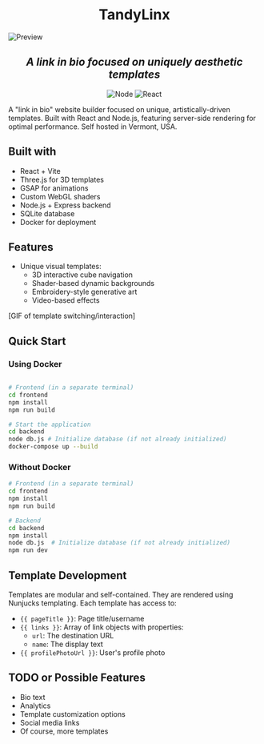 <h1 align="center">TandyLinx</h1>


![Preview](https://github.com/user-attachments/assets/cf429d1d-07fd-4b98-9bde-6c7459df9c05)

<h2 align="center"><i>A link in bio focused on uniquely aesthetic templates</i></h2>

<p align="center">
  <img alt="Node" src="https://img.shields.io/badge/node-18.x-brightgreen?style=flat-square">
  <img alt="React" src="https://img.shields.io/badge/react-18.x-blue?style=flat-square">
</p>

A "link in bio" website builder focused on unique, artistically-driven templates. Built with React and Node.js, featuring server-side rendering for optimal performance. Self hosted in Vermont, USA.

## Built with

- React + Vite
- Three.js for 3D templates
- GSAP for animations
- Custom WebGL shaders
- Node.js + Express backend
- SQLite database
- Docker for deployment

## Features

- Unique visual templates:
  - 3D interactive cube navigation
  - Shader-based dynamic backgrounds
  - Embroidery-style generative art
  - Video-based effects

[GIF of template switching/interaction]

## Quick Start

### Using Docker
```bash

# Frontend (in a separate terminal)
cd frontend
npm install
npm run build

# Start the application
cd backend
node db.js # Initialize database (if not already initialized)
docker-compose up --build
```

### Without Docker
```bash
# Frontend (in a separate terminal)
cd frontend
npm install
npm run build

# Backend
cd backend
npm install
node db.js  # Initialize database (if not already initialized)
npm run dev

```

## Template Development

Templates are modular and self-contained. They are rendered using Nunjucks templating. Each template has access to:
- `{{ pageTitle }}`: Page title/username
- `{{ links }}`: Array of link objects with properties:
  - `url`: The destination URL
  - `name`: The display text
- `{{ profilePhotoUrl }}`: User's profile photo

## TODO or Possible Features

- Bio text
- Analytics
- Template customization options
- Social media links
- Of course, more templates
